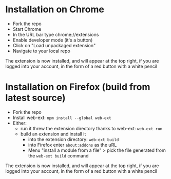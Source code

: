 # Installation on Chrome
* Fork the repo
* Start Chrome
* In the URL bar type chrome://extensions
* Enable developer mode (it's a button)
* Click on "Load unpackaged extension"
* Navigate to your local repo

The extension is now installed, and will appear at the top right, if you are logged into your account, in the form of a red button with a white pencil

# Installation on Firefox (build from latest source)

* Fork the repo
* Install web-ext: `npm install --global web-ext`
* Either:
  * run it threw the extension directory thanks to web-ext: `web-ext run`
  * build an extension and install it
    * into the extension directory: `web-ext build`
    * into Firefox enter `about:addons` as the uRL
    * Menu "install a module from a file" > pick the file generated from the `web-ext build` command

The extension is now installed, and will appear at the top right, if you are logged into your account, in the form of a red button with a white pencil
